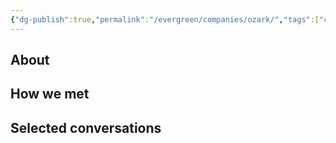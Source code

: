 ```yaml
---
{"dg-publish":true,"permalink":"/evergreen/companies/ozark/","tags":["company"]}
---
```


## About


## How we met


## Selected conversations
